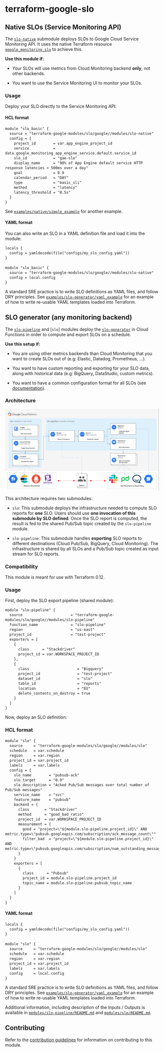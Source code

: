 # terraform-google-slo

## Native SLOs (Service Monitoring API)
The [`slo-native`](./modules/slo-native) submodule deploys SLOs to Google Cloud Service Monitoring API. It uses the native Terraform resource [`google_monitoring_slo`](https://www.terraform.io/docs/providers/google/r/monitoring_slo.html) to achieve this.

**Use this module if:**
- Your SLOs will use metrics from Cloud Monitoring backend **only**, not other backends.

- You want to use the Service Monitoring UI to monitor your SLOs.

### Usage
Deploy your SLO directly to the Service Monitoring API:

#### HCL format
```hcl
module "slo_basic" {
  source = "terraform-google-modules/slo/google//modules/slo-native"
  config = {
    project_id        = var.app_engine_project_id
    service           = data.google_monitoring_app_engine_service.default.service_id
    slo_id            = "gae-slo"
    display_name      = "90% of App Engine default service HTTP response latencies < 500ms over a day"
    goal              = 0.9
    calendar_period   = "DAY"
    type              = "basic_sli"
    method            = "latency"
    latency_threshold = "0.5s"
  }
}
```
See [`examples/native/simple_example`](./examples/native/simple_example) for another example.

#### YAML format
You can also write an SLO in a YAML definition file and load it into the module:
```
locals {
  config = yamldecode(file("configs/my_slo_config.yaml"))
}

module "slo_basic" {
  source = "terraform-google-modules/slo/google//modules/slo-native"
  config = local.config
}
```
A standard SRE practice is to write SLO definitions as YAML files, and follow DRY principles. See [`examples/slo-generator/yaml_example`](./examples/native/yaml_example) for an example of how to write re-usable YAML templates loaded into Terraform.

## SLO generator (any monitoring backend)
The [`slo-pipeline`](./modules/slo-pipeline) and [`slo`] modules deploy the [`slo-generator`](https://github.com/GoogleCloudPlatform/professional-services/tree/master/tools/slo-generator)
in Cloud Functions in order to compute and export SLOs on a schedule.

**Use this setup if:**
- You are using other metrics backends than Cloud Monitoring that you want to create SLOs out of (e.g: Elastic, Datadog, Prometheus, ...).

- You want to have custom reporting and exporting for your SLO data, along with historical data (e.g: BigQuery, DataStudio, custom metrics).

- You want to have a common configuration format for all SLOs (see [documentation](https://github.com/google/slo-generator/README.md#configuration)).

### Architecture

![Architecture](./diagram.png)

This architecture requires two submodules:

* `slo`: This submodule deploys the infrastructure needed to compute SLO reports
for **one** SLO. Users should use **one invocation of this submodule by SLO defined**.
Once the SLO report is computed, the result is fed to the shared Pub/Sub topic
created by the `slo-pipeline` module.

* `slo-pipeline`: This submodule handles **exporting** SLO reports to different
destinations (Cloud Pub/Sub, BigQuery, Cloud Monitoring). The infrastructure is
shared by all SLOs and a Pub/Sub topic created as input stream for SLO reports.

### Compatibility

This module is meant for use with Terraform 0.12.

### Usage

First, deploy the SLO export pipeline (shared module):

```hcl
module "slo-pipeline" {
  source                      = "terraform-google-modules/slo/google//modules/slo-pipeline"
  function_name               = "slo-pipeline"
  region                      = "us-east"
  project_id                  = "test-project"
  exporters = [
    {
      class      = "Stackdriver"
      project_id = var.WORKSPACE_PROJECT_ID
    },
    {
      class                      = "Bigquery"
      project_id                 = "test-project"
      dataset_id                 = "slo"
      table_id                   = "reports"
      location                   = "EU"
      delete_contents_on_destroy = true
    }
  ]
}
```

Now, deploy an SLO definition:

### HCL format
```hcl
module "slo" {
  source     = "terraform-google-modules/slo/google//modules/slo"
  schedule   = var.schedule
  region     = var.region
  project_id = var.project_id
  labels     = var.labels
  config = {
    slo_name        = "pubsub-ack"
    slo_target      = "0.9"
    slo_description = "Acked Pub/Sub messages over total number of Pub/Sub messages"
    service_name    = "svc"
    feature_name    = "pubsub"
    backend = {
      class       = "Stackdriver"
      method      = "good_bad_ratio"
      project_id  = var.WORKSPACE_PROJECT_ID
      measurement = {
        good = "project=\"${module.slo-pipeline.project_id}\" AND metric.type=\"pubsub.googleapis.com/subscription/ack_message_count\""
        filter_bad  = "project=\"${module.slo-pipeline.project_id}\" AND metric.type=\"pubsub.googleapis.com/subscription/num_outstanding_messages\""
      }
    }
    exporters = [
      {
        class      = "Pubsub"
        project_id = module.slo-pipeline.project_id
        topic_name = module.slo-pipeline.pubsub_topic_name
      }
    ]
  }
}
```

#### YAML format

```hcl
locals {
  config = yamldecode(file("configs/my_slo_config.yaml"))
}

module "slo" {
  source     = "terraform-google-modules/slo/google//modules/slo"
  schedule   = var.schedule
  region     = var.region
  project_id = var.project_id
  labels     = var.labels
  config     = local.config
}
```
A standard SRE practice is to write SLO definitions as YAML files, and follow DRY principles. See [`examples/slo-generator/yaml_example`](./examples/slo-generator/yaml_example) for an example of how to write re-usable YAML templates loaded into Terraform.


Additional information, including description of the Inputs / Outputs is
available in [`modules/slo-pipeline/README.md`](./modules/slo-pipeline/README.md) and [`modules/slo/README.md`](./modules/slo/README.md).

## Contributing

Refer to the [contribution guidelines](./CONTRIBUTING.md) for
information on contributing to this module.

[terraform-provider-gcp]: https://www.terraform.io/docs/providers/google/index.html
[terraform]: https://www.terraform.io/downloads.html
